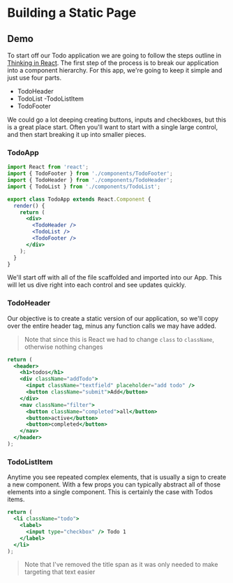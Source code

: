 # Building a Static Page

## Demo

To start off our Todo application we are going to follow the steps outline in [Thinking in React](https://reactjs.org/docs/thinking-in-react.html). The first step of the process is to break our application into a component hierarchy. For this app, we're going to keep it simple and just use four parts.

- TodoHeader
- TodoList
  -TodoListItem
- TodoFooter

We could go a lot deeping creating buttons, inputs and checkboxes, but this is a great place start. Often you'll want to start with a single large control, and then start breaking it up into smaller pieces.

### TodoApp

```jsx
import React from 'react';
import { TodoFooter } from './components/TodoFooter';
import { TodoHeader } from './components/TodoHeader';
import { TodoList } from './components/TodoList';

export class TodoApp extends React.Component {
  render() {
    return (
      <div>
        <TodoHeader />
        <TodoList />
        <TodoFooter />
      </div>
    );
  }
}
```

We'll start off with all of the file scaffolded and imported into our App. This will let us dive right into each control and see updates quickly.

### TodoHeader

Our objective is to create a static version of our application, so we'll copy over the entire header tag, minus any function calls we may have added.

> Note that since this is React we had to change `class` to `className`, otherwise nothing changes

```jsx
return (
  <header>
    <h1>todos</h1>
    <div className="addTodo">
      <input className="textfield" placeholder="add todo" />
      <button className="submit">Add</button>
    </div>
    <nav className="filter">
      <button className="completed">all</button>
      <button>active</button>
      <button>completed</button>
    </nav>
  </header>
);
```

### TodoListItem

Anytime you see repeated complex elements, that is usually a sign to create a new component. With a few props you can typically abstract all of those elements into a single component. This is certainly the case with Todos items.

```jsx
return (
  <li className="todo">
    <label>
      <input type="checkbox" /> Todo 1
    </label>
  </li>
);
```

> Note that I've removed the title span as it was only needed to make targeting that text easier
